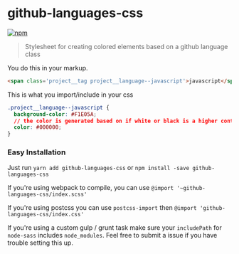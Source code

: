 github-languages-css
===========
[![npm](https://img.shields.io/npm/v/github-languages-css.svg)](https://www.npmjs.com/package/github-languages-css)
> Stylesheet for creating colored elements based on a github language class

You do this in your markup.
```html
<span class='project__tag project__language--javascript'>javascript</span>
```

This is what you import/include in your css
```css
.project__language--javascript {
  background-color: #F1E05A;
  // the color is generated based on if white or black is a higher contrast to the background color
  color: #000000;
}
```

### Easy Installation

Just run `yarn add github-languages-css` or `npm install -save github-languages-css`

If you're using webpack to compile, you can use `@import '~github-languages-css/index.scss'`

If you're using postcss you can use `postcss-import` then `@import 'github-languages-css/index.css'`

If you're using a custom gulp / grunt task make sure your `includePath` for `node-sass` includes `node_modules`. Feel free to submit a issue if you have trouble setting this up.
